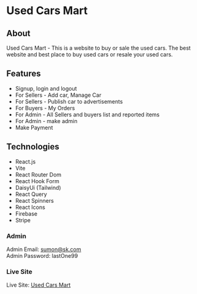 # Used Cars Mart
## About
Used Cars Mart - This is a website to buy or sale the used cars. The best website and best place to buy used cars or resale your used cars.

## Features
* Signup, login and logout
* For Sellers - Add car, Manage Car
* For Sellers - Publish car to advertisements
* For Buyers - My Orders
* For Admin - All Sellers and buyers list and reported items
* For Admin - make admin
* Make Payment

## Technologies
* React.js
* Vite
* React Router Dom
* React Hook Form
* DaisyUi (Tailwind)
* React Query
* React Spinners
* React Icons
* Firebase
* Stripe

### Admin
Admin Email: sumon@sk.com <br>
Admin Password: lastOne99

### Live Site
Live Site: [Used Cars Mart](https://used-cars-mart.web.app/)